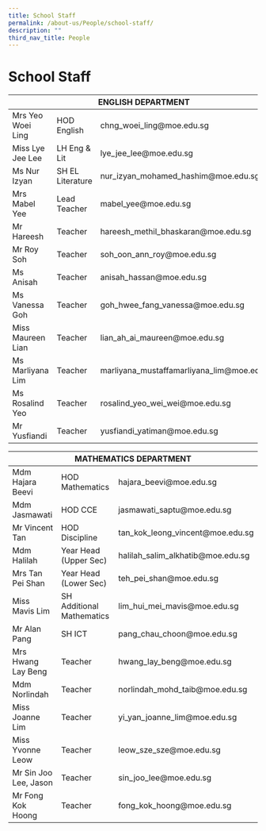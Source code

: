 ```yaml
---
title: School Staff
permalink: /about-us/People/school-staff/
description: ""
third_nav_title: People
---
```

# School Staff
<table>
<thead>
  <tr>
    <th colspan="3">ENGLISH DEPARTMENT</th>
  </tr>
</thead>
<tbody>
  <tr>
    <td>Mrs Yeo Woei Ling</td>
    <td>HOD English</td>
    <td>chng_woei_ling@moe.edu.sg</td>
  </tr>
  <tr>
    <td>Miss Lye Jee Lee</td>
    <td>LH Eng &amp; Lit</td>
    <td>lye_jee_lee@moe.edu.sg</td>
  </tr>
  <tr>
    <td>Ms Nur Izyan</td>
    <td>SH EL Literature</td>
    <td>nur_izyan_mohamed_hashim@moe.edu.sg</td>
  </tr>
  <tr>
    <td>Mrs Mabel Yee</td>
    <td>Lead Teacher</td>
    <td>mabel_yee@moe.edu.sg</td>
  </tr>
  <tr>
    <td>Mr Hareesh</td>
    <td>Teacher</td>
    <td>hareesh_methil_bhaskaran@moe.edu.sg</td>
  </tr>
  <tr>
    <td>Mr Roy Soh</td>
    <td>Teacher</td>
    <td>soh_oon_ann_roy@moe.edu.sg</td>
  </tr>
  <tr>
    <td>Ms Anisah</td>
    <td>Teacher</td>
    <td>anisah_hassan@moe.edu.sg</td>
  </tr>
  <tr>
    <td>Ms Vanessa Goh</td>
    <td>Teacher</td>
    <td>goh_hwee_fang_vanessa@moe.edu.sg</td>
  </tr>
  <tr>
    <td>Miss Maureen Lian</td>
    <td>Teacher</td>
    <td>lian_ah_ai_maureen@moe.edu.sg</td>
  </tr>
  <tr>
    <td>Ms Marliyana Lim</td>
    <td>Teacher</td>
    <td>marliyana_mustaffamarliyana_lim@moe.edu.sg</td>
  </tr>
  <tr>
    <td>Ms Rosalind Yeo</td>
    <td>Teacher</td>
    <td>rosalind_yeo_wei_wei@moe.edu.sg</td>
  </tr>
  <tr>
    <td>Mr Yusfiandi</td>
    <td>Teacher</td>
    <td>yusfiandi_yatiman@moe.edu.sg</td>
  </tr>
</tbody>
</table>

<table>
<thead>
  <tr>
    <th colspan="3">MATHEMATICS DEPARTMENT</th>
  </tr>
</thead>
<tbody>
  <tr>
    <td>Mdm Hajara Beevi</td>
    <td>HOD Mathematics</td>
    <td>hajara_beevi@moe.edu.sg</td>
  </tr>
  <tr>
    <td>Mdm Jasmawati</td>
    <td>HOD CCE</td>
    <td>jasmawati_saptu@moe.edu.sg</td>
  </tr>
  <tr>
    <td>Mr Vincent Tan</td>
    <td>HOD Discipline</td>
    <td>tan_kok_leong_vincent@moe.edu.sg</td>
  </tr>
  <tr>
    <td>Mdm Halilah</td>
    <td>Year Head (Upper Sec)</td>
    <td>halilah_salim_alkhatib@moe.edu.sg</td>
  </tr>
  <tr>
    <td>Mrs Tan Pei Shan</td>
    <td>Year Head (Lower Sec)</td>
    <td>teh_pei_shan@moe.edu.sg</td>
  </tr>
  <tr>
    <td>Miss Mavis Lim</td>
    <td>SH Additional Mathematics</td>
    <td>lim_hui_mei_mavis@moe.edu.sg</td>
  </tr>
  <tr>
    <td>Mr Alan Pang</td>
    <td>SH ICT</td>
    <td>pang_chau_choon@moe.edu.sg</td>
  </tr>
  <tr>
    <td>Mrs Hwang Lay Beng</td>
    <td>Teacher</td>
    <td>hwang_lay_beng@moe.edu.sg</td>
  </tr>
  <tr>
    <td>Mdm Norlindah</td>
    <td>Teacher</td>
    <td>norlindah_mohd_taib@moe.edu.sg</td>
  </tr>
  <tr>
    <td>Miss Joanne Lim</td>
    <td>Teacher</td>
    <td>yi_yan_joanne_lim@moe.edu.sg</td>
  </tr>
  <tr>
    <td>Miss Yvonne Leow</td>
    <td>Teacher</td>
    <td>leow_sze_sze@moe.edu.sg</td>
  </tr>
  <tr>
    <td>Mr Sin Joo Lee, Jason</td>
    <td>Teacher</td>
    <td>sin_joo_lee@moe.edu.sg</td>
  </tr>
  <tr>
    <td>Mr Fong Kok Hoong</td>
    <td>Teacher</td>
    <td>fong_kok_hoong@moe.edu.sg</td>
  </tr>
</tbody>
</table>